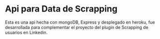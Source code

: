 # Api para Data de Scrapping

Esta es una api hecha con mongoDB, Express y desplegado en heroku,
fue desarrollada para complementar el proyecto del plugin de Scrapping de usuarios en Linkedin.
